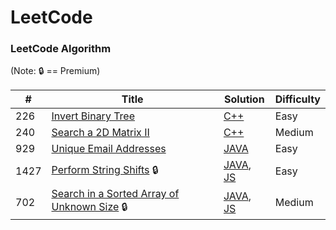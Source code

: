 # LeetCode

### LeetCode Algorithm

(Note: :lock: == Premium)

| #    | Title                                                                                                                              | Solution                                                                                                                                           | Difficulty |
| ---- | ---------------------------------------------------------------------------------------------------------------------------------- | -------------------------------------------------------------------------------------------------------------------------------------------------- | ---------- |
| 226  | [Invert Binary Tree](https://leetcode.com/problems/invert-binary-tree/)                                                            | [C++](./algorithms/cpp/226.invert-binary-tree.cpp)                                                                                                 | Easy       |
| 240  | [Search a 2D Matrix II](https://leetcode.com/problems/search-a-2d-matrix-ii/)                                                      | [C++](./algorithms/cpp/240.search-a-2d-matrix-ii.cpp)                                                                                              | Medium     |
| 929  | [Unique Email Addresses](https://leetcode.com/problems/unique-email-addresses/)                                                    | [JAVA](./algorithms/cpp/929.unique-email-addresses.java)                                                                                           | Easy       |
| 1427 | [Perform String Shifts](https://leetcode.com/problems/perform-string-shifts/) 🔒                                                   | [JAVA](./algorithms/java/1427.perform-string-shifts.java), [JS](./algorithms/js/1427.perform-string-shifts.js)                                     | Easy       |
| 702  | [Search in a Sorted Array of Unknown Size](https://leetcode.com/problems/search-in-a-sorted-array-of-unknown-size/submissions/) 🔒 | [JAVA](./algorithms/java/702.search-in-a-sorted-array-of-unknown-size.java), [JS](./algorithms/js/702.search-in-a-sorted-array-of-unknown-size.js) | Medium     |
